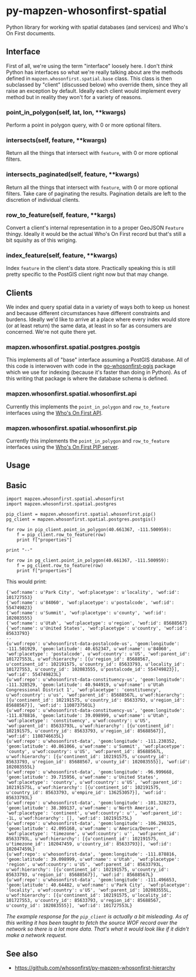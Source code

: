 # py-mapzen-whosonfirst-spatial

Python library for working with spatial databases (and services) and Who's On First documents.

## Interface

First of all, we're using the term "interface" loosely here. I don't _think_ Python has interfaces so what we're really talking about are the methods defined in `mapzen.whosonfirst.spatial.base` class. This class is then subclassed by "client" (discussed below) who override them, since they all raise an exception by default. Ideally each client would implement every method but in reality they won't for a variety of reasons.

### point_in_polygon(self, lat, lon, **kwargs)

Perform a point in polygon query, with 0 or more optional filters.

### intersects(self, feature, **kwargs)

Return all the things that intersect with `feature`, with 0 or more optional filters.

### intersects_paginated(self, feature, **kwargs)

Return all the things that intersect with `feature`, with 0 or more optional filters. Take care of paginating the results. Pagination details are left to the discretion of individual clients.

### row_to_feature(self, feature, **kargs)

Convert a client's internal representation in to a proper GeoJSON `Feature` thingy. Ideally it would be the actual Who's On First record but that's still a bit squishy as of this wriging.

### index_feature(self, feature, **kwargs)

Index `feature` in the client's data store. Practically speaking this is still pretty specific to the PostGIS client right now but that may change.

## Clients

We index and query spatial data in a variety of ways both to keep us honest and because different circumstances have different constraints and burdens. Ideally we'd like to arrive at a place where every index would store (or at least return) the same data, at least in so far as consumers are concerned. We're not quite there yet.

### mapzen.whosonfirst.spatial.postgres.postgis

This implements all of "base" interface assuming a PostGIS database. All of this code is interwoven with code in the [go-whosonfirst-pgis](https://github.com/whosonfirst/go-whosonfirst-pgis) package which we use for indexing (because it's faster than doing in Python). As of this writing that package is where the database schema is defined.

### mapzen.whosonfirst.spatial.whosonfirst.api

Currently this implements the `point_in_polygon` and `row_to_feature` interfaces using the [Who's On First API](https://mapzen.com/documentation/wof/methods/#whosonfirstplaces).

### mapzen.whosonfirst.spatial.whosonfirst.pip

Currently this implements the `point_in_polygon` and `row_to_feature` interfaces using the [Who's On First PIP server](https://github.com/whosonfirst/go-whosonfirst-pip).

## Usage

## Basic

```
import mapzen.whosonfirst.spatial.whosonfirst
import mapzen.whosonfirst.spatial.postgres

pip_client = mapzen.whosonfirst.spatial.whosonfirst.pip()
pg_client = mapzen.whosonfirst.spatial.postgres.postgis()

for row in pip_client.point_in_polygon(40.661367, -111.500959):
    f = pip_client.row_to_feature(row)
    print f["properties"]

print "--"

for row in pg_client.point_in_polygon(40.661367, -111.500959):
    f = pg_client.row_to_feature(row)
    print f["properties"]
```

This would print:

```
{'wof:name': u'Park City', 'wof:placetype': u'locality', 'wof:id': 101727553}
{'wof:name': u'84060', 'wof:placetype': u'postalcode', 'wof:id': 554749823}
{'wof:name': u'Summit', 'wof:placetype': u'county', 'wof:id': 102083555}
{'wof:name': u'Utah', 'wof:placetype': u'region', 'wof:id': 85688567}
{'wof:name': u'United States', 'wof:placetype': u'country', 'wof:id': 85633793}
--
{u'wof:repo': u'whosonfirst-data-postalcode-us', 'geom:longitude': -111.501929, 'geom:latitude': 40.652347, u'wof:name': u'84060', 'wof:placetype': 'postalcode', u'wof:country': u'US', 'wof:parent_id': 101727553L, u'wof:hierarchy': [{u'region_id': 85688567, u'continent_id': 102191575, u'country_id': 85633793, u'locality_id': 101727553, u'county_id': 102083555, u'postalcode_id': 554749823}], 'wof:id': 554749823L}
{u'wof:repo': u'whosonfirst-data-constituency-us', 'geom:longitude': -111.328529, 'geom:latitude': 40.944919, u'wof:name': u'Utah Congressional District 1', 'wof:placetype': 'constituency', u'wof:country': u'us', 'wof:parent_id': 85688567L, u'wof:hierarchy': [{u'continent_id': 102191575, u'country_id': 85633793, u'region_id': 85688567}], 'wof:id': 1108737501L}
{u'wof:repo': u'whosonfirst-data-constituency-us', 'geom:longitude': -111.878816, 'geom:latitude': 39.098999, u'wof:name': u'Utah', 'wof:placetype': 'constituency', u'wof:country': u'US', 'wof:parent_id': 85633793L, u'wof:hierarchy': [{u'continent_id': 102191575, u'country_id': 85633793, u'region_id': 85688567}], 'wof:id': 1108746635L}
{u'wof:repo': u'whosonfirst-data', 'geom:longitude': -111.230352, 'geom:latitude': 40.861066, u'wof:name': u'Summit', 'wof:placetype': 'county', u'wof:country': u'US', 'wof:parent_id': 85688567L, u'wof:hierarchy': [{u'continent_id': 102191575, u'country_id': 85633793, u'region_id': 85688567, u'county_id': 102083555}], 'wof:id': 102083555L}
{u'wof:repo': u'whosonfirst-data', 'geom:longitude': -96.999668, 'geom:latitude': 39.715956, u'wof:name': u'United States', 'wof:placetype': 'country', u'wof:country': u'US', 'wof:parent_id': 102191575L, u'wof:hierarchy': [{u'continent_id': 102191575, u'country_id': 85633793, u'empire_id': 136253057}], 'wof:id': 85633793L}
{u'wof:repo': u'whosonfirst-data', 'geom:longitude': -101.328273, 'geom:latitude': 38.309137, u'wof:name': u'North America', 'wof:placetype': 'continent', u'wof:country': u'', 'wof:parent_id': -1L, u'wof:hierarchy': [], 'wof:id': 102191575L}
{u'wof:repo': u'whosonfirst-data', 'geom:longitude': -106.298325, 'geom:latitude': 42.095168, u'wof:name': u'America/Denver', 'wof:placetype': 'timezone', u'wof:country': u'', 'wof:parent_id': 85633793L, u'wof:hierarchy': [{u'continent_id': 102191575, u'timezone_id': 102047459, u'country_id': 85633793}], 'wof:id': 102047459L}
{u'wof:repo': u'whosonfirst-data', 'geom:longitude': -111.878816, 'geom:latitude': 39.098999, u'wof:name': u'Utah', 'wof:placetype': 'region', u'wof:country': u'US', 'wof:parent_id': 85633793L, u'wof:hierarchy': [{u'continent_id': 102191575, u'country_id': 85633793, u'region_id': 85688567}], 'wof:id': 85688567L}
{u'wof:repo': u'whosonfirst-data', 'geom:longitude': -111.496653, 'geom:latitude': 40.64482, u'wof:name': u'Park City', 'wof:placetype': 'locality', u'wof:country': u'US', 'wof:parent_id': 102083555L, u'wof:hierarchy': [{u'continent_id': 102191575, u'locality_id': 101727553, u'country_id': 85633793, u'region_id': 85688567, u'county_id': 102083555}], 'wof:id': 101727553L}
```

_The example response for the `pip_client` is actually a bit misleading. As of this writing it has been taught to fetch the source WOF record over the network so there is a lot more data. That's what it would look like if it didn't make a network request._

## See also

* https://github.com/whosonfirst/py-mapzen-whosonfirst-hierarchy